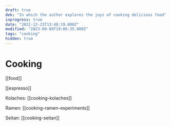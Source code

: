 ```yaml
---
draft: true
dek: "In which the author explores the joys of cooking delicious food"
inprogress: true
date: "2022-12-23T13:48:19.000Z"
modified: "2023-09-09T19:06:35.000Z"
tags: "cooking"
hidden: true
---
```

# Cooking

[[food]]

[[espresso]]

Kolaches: [[cooking-kolaches]]

Ramen: [[cooking-ramen-experiments]]

Seitan: [[cooking-seitan]]
